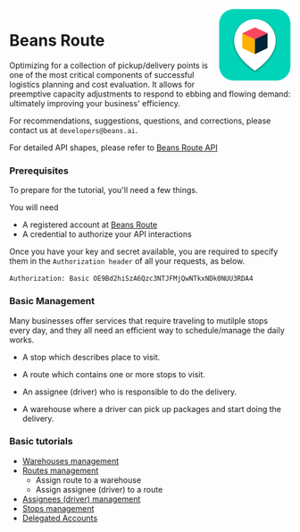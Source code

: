 <img src="../assets/images/beans-128x128.png" align="right" />

# Beans Route

Optimizing for a collection of pickup/delivery points is one of the most critical components of successful logistics planning and cost evaluation. It allows for preemptive capacity adjustments to respond to ebbing and flowing demand: ultimately improving your business' efficiency.

For recommendations, suggestions, questions, and corrections, please contact us at
`developers@beans.ai`.

For detailed API shapes, please refer to [Beans Route API](https://www.beansroute.ai/route-api-v1.php)

### Prerequisites

To prepare for the tutorial, you'll need a few things.

You will need

   * A registered account at [Beans Route](https://beansroute.ai)
   * A credential to authorize your API interactions

Once you have your key and secret available, you are required to specify them in the `Authorization header` of all your requests, as below.

```
Authorization: Basic OE9Bd2hiSzA6Qzc3NTJFMjQwNTkxNDk0NUU3RDA4
```

### Basic Management

Many businesses offer services that require traveling to mutilple stops every day,
and they all need an efficient way to schedule/manage the daily works.

- A stop which describes place to visit.

- A route which contains one or more stops to visit.
- An assignee (driver) who is responsible to do the delivery.
- A warehouse where a driver can pick up packages and start doing the delivery.

### Basic tutorials

- [Warehouses management](warehouses-management)
- [Routes management](routes-management)
  - Assign route to a warehouse
  - Assign assignee (driver) to a route
- [Assignees (driver) management](assignees-management)
- [Stops management](stops-management)
- [Delegated Accounts](delegated-accounts)


